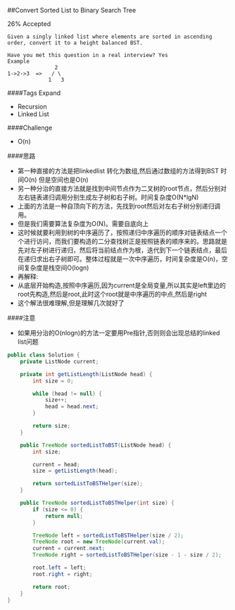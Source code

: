 ##Convert Sorted List to Binary Search Tree

26% Accepted

	Given a singly linked list where elements are sorted in ascending order, convert it to a height balanced BST.

	Have you met this question in a real interview? Yes
	Example
	               2
	1->2->3  =>   / \
	             1   3
####Tags Expand
- Recursion
- Linked List

####Challenge
- O(n)

####思路
- 第一种直接的方法是把linkedlist 转化为数组,然后通过数组的方法得到BST 时间O(n) 但是空间也是O(n)
- 另一种分治的直接方法就是找到中间节点作为二叉树的root节点，然后分别对左右链表递归调用分别生成左子树和右子树。时间复杂度O(N*lgN)
- 上面的方法是一种自顶向下的方法，先找到root然后对左右子树分别递归调用。
- 但是我们需要算法复杂度为O(N)。需要自底向上
- 这时候就要利用到树的中序遍历了，按照递归中序遍历的顺序对链表结点一个个进行访问，而我们要构造的二分查找树正是按照链表的顺序来的。思路就是先对左子树进行递归，然后将当前结点作为根，迭代到下一个链表结点，最后在递归求出右子树即可。整体过程就是一次中序遍历，时间复杂度是O(n)，空间复杂度是栈空间O(logn)
- 再解释:
- 从底层开始构造,按照中序遍历,因为current是全局变量,所以其实是left里边的root先构造,然后是root,此时这个root就是中序遍历的中点,然后是right
- 这个解法很难理解,但是理解几次就好了

####注意
- 如果用分治的O(nlogn)的方法一定要用Pre指针,否则则会出现总结的linked list问题

```java
public class Solution {
    private ListNode current;

    private int getListLength(ListNode head) {
        int size = 0;

        while (head != null) {
            size++;
            head = head.next;
        }

        return size;
    }

    public TreeNode sortedListToBST(ListNode head) {
        int size;

        current = head;
        size = getListLength(head);

        return sortedListToBSTHelper(size);
    }

    public TreeNode sortedListToBSTHelper(int size) {
        if (size <= 0) {
            return null;
        }

        TreeNode left = sortedListToBSTHelper(size / 2);
        TreeNode root = new TreeNode(current.val);
        current = current.next;
        TreeNode right = sortedListToBSTHelper(size - 1 - size / 2);

        root.left = left;
        root.right = right;

        return root;
    }
}
```
